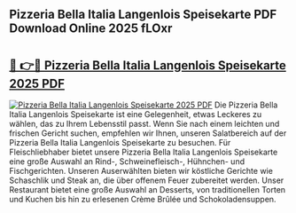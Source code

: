 ## Pizzeria Bella Italia Langenlois Speisekarte PDF Download Online 2025 fLOxr

# <h2><a href="http://gcdqofu.nevu.top/?p=Pizzeria+Bella+Italia+Langenlois+Speisekarte">🔗 👉🔴 Pizzeria Bella Italia Langenlois Speisekarte 2025 PDF</a></h2>

[![Pizzeria Bella Italia Langenlois Speisekarte 2025 PDF](https://i.imgur.com/dBaPXMq.png)](http://gcdqofu.nevu.top/?p=Pizzeria+Bella+Italia+Langenlois+Speisekarte)
Die Pizzeria Bella Italia Langenlois Speisekarte ist eine Gelegenheit, etwas Leckeres zu wählen, das zu Ihrem Lebensstil passt. Wenn Sie nach einem leichten und frischen Gericht suchen, empfehlen wir Ihnen, unseren Salatbereich auf der Pizzeria Bella Italia Langenlois Speisekarte zu besuchen. Für Fleischliebhaber bietet unsere Pizzeria Bella Italia Langenlois Speisekarte eine große Auswahl an Rind-, Schweinefleisch-, Hühnchen- und Fischgerichten. Unseren Auserwählten bieten wir köstliche Gerichte wie Schaschlik und Steak an, die über offenem Feuer zubereitet werden. Unser Restaurant bietet eine große Auswahl an Desserts, von traditionellen Torten und Kuchen bis hin zu erlesenen Crème Brûlée und Schokoladensuppen.
